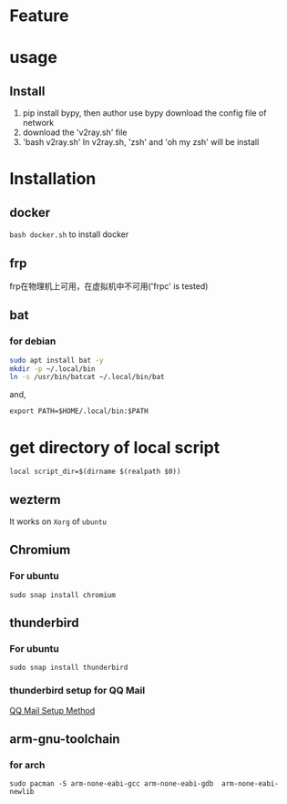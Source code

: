 # Feature


# usage
## Install 
1. pip install bypy, then author
use bypy download the config file of network
2. download the 'v2ray.sh' file
3. 'bash v2ray.sh'
  In v2ray.sh, 'zsh' and 'oh my zsh' will be install
# Installation
## docker
`bash docker.sh` to install docker


## frp
frp在物理机上可用，在虚拟机中不可用('frpc' is tested)

## bat
### for debian
```bash
sudo apt install bat -y
mkdir -p ~/.local/bin
ln -s /usr/bin/batcat ~/.local/bin/bat
```
and,
```bashrc
export PATH=$HOME/.local/bin:$PATH
```

# get directory of local script
```shell
local script_dir=$(dirname $(realpath $0))
```


## wezterm
It works on `Xorg` of `ubuntu`

## Chromium 
### For ubuntu
```shell
sudo snap install chromium
```

## thunderbird
### For ubuntu
```shell
sudo snap install thunderbird
```

### thunderbird setup for QQ Mail
[QQ Mail Setup Method](https://wx.mail.qq.com/list/readtemplate?name=app_intro.html#/agreement/authorizationCode)




## arm-gnu-toolchain
### for arch
```shell
sudo pacman -S arm-none-eabi-gcc arm-none-eabi-gdb  arm-none-eabi-newlib 
```
